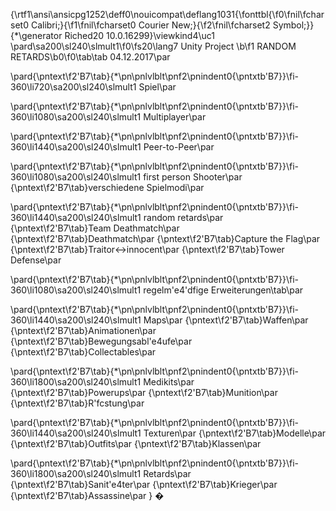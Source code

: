 {\rtf1\ansi\ansicpg1252\deff0\nouicompat\deflang1031{\fonttbl{\f0\fnil\fcharset0 Calibri;}{\f1\fnil\fcharset0 Courier New;}{\f2\fnil\fcharset2 Symbol;}}
{\*\generator Riched20 10.0.16299}\viewkind4\uc1 
\pard\sa200\sl240\slmult1\f0\fs20\lang7 Unity Project \b\f1 RANDOM RETARDS\b0\f0\tab\tab 04.12.2017\par

\pard{\pntext\f2\'B7\tab}{\*\pn\pnlvlblt\pnf2\pnindent0{\pntxtb\'B7}}\fi-360\li720\sa200\sl240\slmult1 Spiel\par

\pard{\pntext\f2\'B7\tab}{\*\pn\pnlvlblt\pnf2\pnindent0{\pntxtb\'B7}}\fi-360\li1080\sa200\sl240\slmult1 Multiplayer\par

\pard{\pntext\f2\'B7\tab}{\*\pn\pnlvlblt\pnf2\pnindent0{\pntxtb\'B7}}\fi-360\li1440\sa200\sl240\slmult1 Peer-to-Peer\par

\pard{\pntext\f2\'B7\tab}{\*\pn\pnlvlblt\pnf2\pnindent0{\pntxtb\'B7}}\fi-360\li1080\sa200\sl240\slmult1 first person Shooter\par
{\pntext\f2\'B7\tab}verschiedene Spielmodi\par

\pard{\pntext\f2\'B7\tab}{\*\pn\pnlvlblt\pnf2\pnindent0{\pntxtb\'B7}}\fi-360\li1440\sa200\sl240\slmult1 random retards\par
{\pntext\f2\'B7\tab}Team Deathmatch\par
{\pntext\f2\'B7\tab}Deathmatch\par
{\pntext\f2\'B7\tab}Capture the Flag\par
{\pntext\f2\'B7\tab}Traitor<->innocent\par
{\pntext\f2\'B7\tab}Tower Defense\par

\pard{\pntext\f2\'B7\tab}{\*\pn\pnlvlblt\pnf2\pnindent0{\pntxtb\'B7}}\fi-360\li1080\sa200\sl240\slmult1 regelm\'e4\'dfige Erweiterungen\tab\par

\pard{\pntext\f2\'B7\tab}{\*\pn\pnlvlblt\pnf2\pnindent0{\pntxtb\'B7}}\fi-360\li1440\sa200\sl240\slmult1 Maps\par
{\pntext\f2\'B7\tab}Waffen\par
{\pntext\f2\'B7\tab}Animationen\par
{\pntext\f2\'B7\tab}Bewegungsabl\'e4ufe\par
{\pntext\f2\'B7\tab}Collectables\par

\pard{\pntext\f2\'B7\tab}{\*\pn\pnlvlblt\pnf2\pnindent0{\pntxtb\'B7}}\fi-360\li1800\sa200\sl240\slmult1 Medikits\par
{\pntext\f2\'B7\tab}Powerups\par
{\pntext\f2\'B7\tab}Munition\par
{\pntext\f2\'B7\tab}R\'fcstung\par

\pard{\pntext\f2\'B7\tab}{\*\pn\pnlvlblt\pnf2\pnindent0{\pntxtb\'B7}}\fi-360\li1440\sa200\sl240\slmult1 Texturen\par
{\pntext\f2\'B7\tab}Modelle\par
{\pntext\f2\'B7\tab}Outfits\par
{\pntext\f2\'B7\tab}Klassen\par

\pard{\pntext\f2\'B7\tab}{\*\pn\pnlvlblt\pnf2\pnindent0{\pntxtb\'B7}}\fi-360\li1800\sa200\sl240\slmult1 Retards\par
{\pntext\f2\'B7\tab}Sanit\'e4ter\par
{\pntext\f2\'B7\tab}Krieger\par
{\pntext\f2\'B7\tab}Assassine\par
}
�
